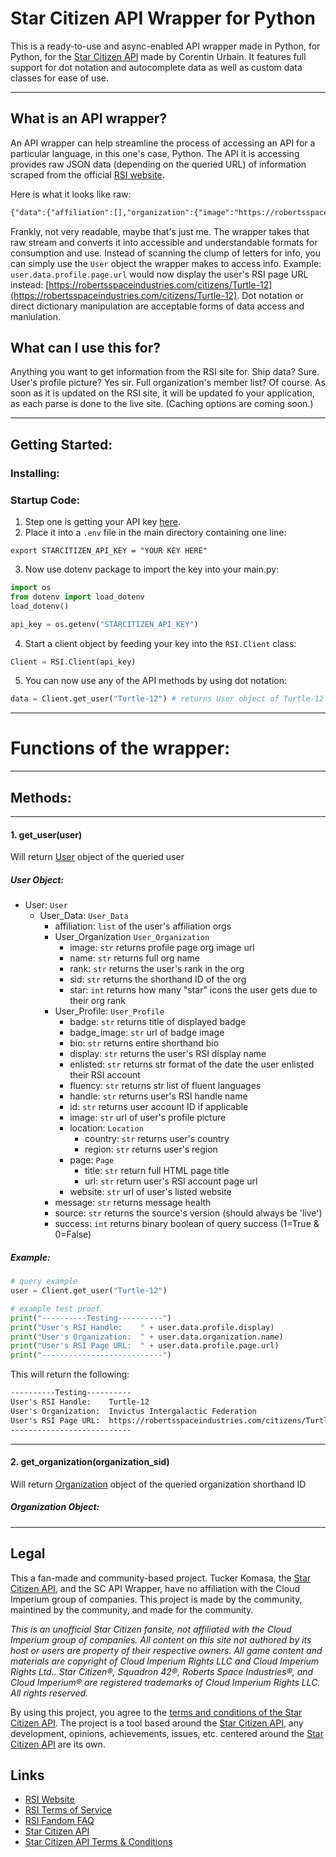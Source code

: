 # Star Citizen API Wrapper for Python
This is a ready-to-use and async-enabled API wrapper made in Python, for Python, for the [Star Citizen API](https://starcitizen-api.com/index.php) made by Corentin Urbain. It features full support for dot notation and autocomplete data as well as custom data classes for ease of use.
***
## What is an API wrapper?
An API wrapper can help streamline the process of accessing an API for a particular language, in this one's case, Python. The API it is accessing provides raw JSON data (depending on the queried URL) of information scraped from the official [RSI website](https://robertsspaceindustries.com/).

Here is what it looks like raw:
```txt
{"data":{"affiliation":[],"organization":{"image":"https://robertsspaceindustries.com/media/uh2fvrq9575zvr/heap_infobox/INVFED-Logo.png","name":"Invictus Intergalactic Federation","rank":"Enlisted Member","sid":"INVFED","stars":1},"profile":{"badge":"Grand Admiral","badge_image":"https://media.robertsspaceindustries.com/a6kpgl3byjake/heap_thumb.png","bio":"Flippers on the HOSAS. Check out my main org INVFED!\n\nDiscord: Turtle-12#0001\n\nOrg Website: https://www.invfed.com/home\nOrg RSI Page: https://robertsspaceindustries.com/orgs/INVFED\nOrg Twitter: https://twitter.com/Official_INVFED","display":"Turtle-12","enlisted":"2021-07-30T00:00:00.000000","fluency":["English"],"handle":"Turtle-12","id":"n/a","image":"https://robertsspaceindustries.com/media/xm8k6mibbrgnqr/heap_infobox/Invfed_turtle.png","location":{"country":"United States","region":"California"},"page":{"title":"Turtle-12 | Turtle-12 - Invictus Intergalactic Federation | INVFED (Enlisted Member) - Roberts Space Industries | Follow the development of Star Citizen and Squadron 42","url":"https://robertsspaceindustries.com/citizens/Turtle-12"},"website":"https://twitter.com/invfed_turtle"}},"message":"Not Modified","source":"live","success":1}
```

Frankly, not very readable, maybe that's just me. The wrapper takes that raw stream and converts it into accessible and understandable formats for consumption and use. Instead of scanning the clump of letters for info, you can simply use the `User` object the wrapper makes to access info. Example: `user.data.profile.page.url` would now display the user's RSI page URL instead: [https://robertsspaceindustries.com/citizens/Turtle-12](https://robertsspaceindustries.com/citizens/Turtle-12). Dot notation or direct dictionary manipulation are acceptable forms of data access and maniulation. 

## What can I use this for?
Anything you want to get information from the RSI site for. Ship data? Sure. User's profile picture? Yes sir. Full organization's member list? Of course. As soon as it is updated on the RSI site, it will be updated fo your application, as each parse is done to the live site. (Caching options are coming soon.) 
***
## Getting Started:
### Installing:

### Startup Code:
1. Step one is getting your API key [here](https://starcitizen-api.com/startup.php#getting-started).
2. Place it into a `.env` file in the main directory containing one line: 

```.env
export STARCITIZEN_API_KEY = "YOUR KEY HERE"
```

3. Now use dotenv package to import the key into your main.py: 

```python
import os
from dotenv import load_dotenv
load_dotenv()

api_key = os.getenv("STARCITIZEN_API_KEY")
```

4. Start a client object by feeding your key into the `RSI.Client` class:

```python
Client = RSI.Client(api_key)
```

5. You can now use any of the API methods by using dot notation:

```python
data = Client.get_user("Turtle-12") # returns User object of Turtle-12 user page
```
***
# Functions of the wrapper:
***
## Methods:
***
#### 1. get_user(user)
Will return [User](https://github.com/tkomasa/Star-Citizen-Python-API-Wrapper/blob/main/README.md#user-object) object of the queried user 

##### User Object:
- User: `User`
    - User_Data: `User_Data`
        - affiliation: `list` of the user's affiliation orgs
        - User_Organization `User_Organization`
            - image: `str` returns profile page org image url
            - name: `str` returns full org name
            - rank: `str` returns the user's rank in the org
            - sid: `str` returns the shorthand ID of the org
            - star: `int` returns how many "star" icons the user gets due to their org rank
        - User_Profile: `User_Profile`
            - badge: `str` returns title of displayed badge
            - badge_image: `str` url of badge image
            - bio: `str` returns entire shorthand bio
            - display: `str` returns the user's RSI display name
            - enlisted: `str` returns str format of the date the user enlisted their RSI account
            - fluency: `str` returns str list of fluent languages
            - handle: `str` returns user's RSI handle name
            - id: `str` returns user account ID if applicable
            - image: `str` url of user's profile picture
            - location: `Location`
                - country: `str` returns user's country
                - region: `str` returns user's region
            - page: `Page`
                - title: `str` return full HTML page title
                - url: `str` return user's RSI account page url
            - website: `str` url of user's listed website
        - message: `str` returns message health
        - source: `str` returns the source's version (should always be 'live')
        - success: `int` returns binary boolean of query success (1=True & 0=False)

##### Example:
```python
# query example
user = Client.get_user("Turtle-12")

# example test proof
print("----------Testing----------")
print("User's RSI Handle:    " + user.data.profile.display)
print("User's Organization:  " + user.data.organization.name)
print("User's RSI Page URL:  " + user.data.profile.page.url)
print("---------------------------")
```

This will return the following:

```txt
----------Testing----------
User's RSI Handle:    Turtle-12
User's Organization:  Invictus Intergalactic Federation
User's RSI Page URL:  https://robertsspaceindustries.com/citizens/Turtle-12
---------------------------
```
***
#### 2. get_organization(organization_sid)
Will return [Organization]() object of the queried organization shorthand ID

##### Organization Object:

***

## Legal
This a fan-made and community-based project. Tucker Komasa, the [Star Citizen API](https://starcitizen-api.com/index.php), and the SC API Wrapper, have no affiliation with the Cloud Imperium group of companies. This project is made by the community, maintined by the community, and made for the community.

_This is an unofficial Star Citizen fansite, not affiliated with the Cloud Imperium group of companies. All content on this site not authored by its host or users are property of their respective owners. All game content and materials are copyright of Cloud Imperium Rights LLC and Cloud Imperium Rights Ltd.. Star Citizen®, Squadron 42®, Roberts Space Industries®, and Cloud Imperium® are registered trademarks of Cloud Imperium Rights LLC. All rights reserved._

By using this project, you agree to the [terms and conditions of the Star Citizen API](https://starcitizen-api.com/terms/terms-and-conditions.php). The project is a tool based around the [Star Citizen API](https://starcitizen-api.com/index.php), any development, opinions, achievements, issues, etc. centered around the [Star Citizen API](https://starcitizen-api.com/index.php) are its own.

## Links
- [RSI Website](https://robertsspaceindustries.com/)
- [RSI Terms of Service](https://robertsspaceindustries.com/tos)
- [RSI Fandom FAQ](https://support.robertsspaceindustries.com/hc/en-us/articles/360006895793)
- [Star Citizen API](https://starcitizen-api.com/index.php)
- [Star Citizen API Terms & Conditions](https://starcitizen-api.com/terms/terms-and-conditions.php)
